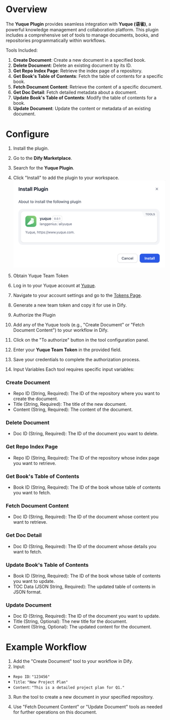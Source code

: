 # Overview

The **Yuque Plugin** provides seamless integration with **Yuque (语雀)**, a powerful knowledge management and collaboration platform. This plugin includes a comprehensive set of tools to manage documents, books, and repositories programmatically within workflows.

Tools Included:
1. **Create Document**: Create a new document in a specified book.
2. **Delete Document**: Delete an existing document by its ID.
3. **Get Repo Index Page**: Retrieve the index page of a repository.
4. **Get Book's Table of Contents**: Fetch the table of contents for a specific book.
5. **Fetch Document Content**: Retrieve the content of a specific document.
6. **Get Doc Detail**: Fetch detailed metadata about a document.
7. **Update Book's Table of Contents**: Modify the table of contents for a book.
8. **Update Document**: Update the content or metadata of an existing document.

# Configure

1. Install the plugin.
1. Go to the **Dify Marketplace**.
2. Search for the **Yuque Plugin**.
3. Click "Install" to add the plugin to your workspace.
![](./_assets/yuque_install.PNG)

2. Obtain Yuque Team Token
1. Log in to your Yuque account at [Yuque](https://www.yuque.com/).
2. Navigate to your account settings and go to the [Tokens Page](https://www.yuque.com/settings/tokens).
3. Generate a new team token and copy it for use in Dify.

3. Authorize the Plugin
1. Add any of the Yuque tools (e.g., "Create Document" or "Fetch Document Content") to your workflow in Dify.
2. Click on the "To authorize" button in the tool configuration panel.
3. Enter your **Yuque Team Token** in the provided field.
4. Save your credentials to complete the authorization process.

4. Input Variables
Each tool requires specific input variables:

### Create Document
- Repo ID (String, Required): The ID of the repository where you want to create the document.
- Title (String, Required): The title of the new document.
- Content (String, Required): The content of the document.

### Delete Document
- Doc ID (String, Required): The ID of the document you want to delete.

### Get Repo Index Page
- Repo ID (String, Required): The ID of the repository whose index page you want to retrieve.

### Get Book's Table of Contents
- Book ID (String, Required): The ID of the book whose table of contents you want to fetch.

### Fetch Document Content
- Doc ID (String, Required): The ID of the document whose content you want to retrieve.

### Get Doc Detail
- Doc ID (String, Required): The ID of the document whose details you want to fetch.

### Update Book's Table of Contents
- Book ID (String, Required): The ID of the book whose table of contents you want to update.
- TOC Data (JSON String, Required): The updated table of contents in JSON format.

### Update Document
- Doc ID (String, Required): The ID of the document you want to update.
- Title (String, Optional): The new title for the document.
- Content (String, Optional): The updated content for the document.

# Example Workflow
1. Add the "Create Document" tool to your workflow in Dify.
2. Input:
  - `Repo ID`: `"123456"`
  - `Title`: `"New Project Plan"`
  - `Content`: `"This is a detailed project plan for Q1."`
3. Run the tool to create a new document in your specified repository.

4. Use "Fetch Document Content" or "Update Document" tools as needed for further operations on this document.